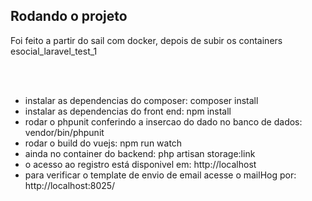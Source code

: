 

## Rodando o projeto
<p>
Foi feito a partir do sail com docker, depois
de subir os containers esocial_laravel_test_1
</p>
<br/>
<br/>

- instalar as dependencias do composer: composer install <br/>
- instalar as dependencias do front end: npm install<br/>
- rodar o phpunit conferindo a insercao do dado no banco de dados: vendor/bin/phpunit<br/>
- rodar o build do vuejs: npm run watch<br/>
- ainda no container do backend: php artisan storage:link
- o acesso ao registro está disponivel em: http://localhost <br/>
- para verificar o template de envio de email acesse o mailHog por: http://localhost:8025/ 
